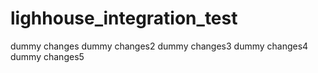 lighhouse_integration_test
==========================
dummy changes
dummy changes2
dummy changes3
dummy changes4
dummy changes5
